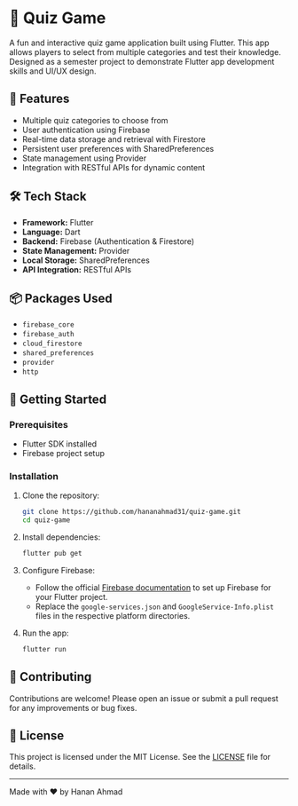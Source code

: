 # 🎯 Quiz Game

A fun and interactive quiz game application built using Flutter. This app allows players to select from multiple categories and test their knowledge. Designed as a semester project to demonstrate Flutter app development skills and UI/UX design.

## 🧠 Features

- Multiple quiz categories to choose from
- User authentication using Firebase
- Real-time data storage and retrieval with Firestore
- Persistent user preferences with SharedPreferences
- State management using Provider
- Integration with RESTful APIs for dynamic content

## 🛠️ Tech Stack

- **Framework:** Flutter  
- **Language:** Dart  
- **Backend:** Firebase (Authentication & Firestore)  
- **State Management:** Provider  
- **Local Storage:** SharedPreferences  
- **API Integration:** RESTful APIs  

## 📦 Packages Used

- `firebase_core`
- `firebase_auth`
- `cloud_firestore`
- `shared_preferences`
- `provider`
- `http`

## 🚀 Getting Started

### Prerequisites

- Flutter SDK installed
- Firebase project setup

### Installation

1. Clone the repository:

   ```bash
   git clone https://github.com/hananahmad31/quiz-game.git
   cd quiz-game
   ```

2. Install dependencies:

   ```bash
   flutter pub get
   ```

3. Configure Firebase:

   - Follow the official [Firebase documentation](https://firebase.google.com/docs/flutter/setup) to set up Firebase for your Flutter project.
   - Replace the `google-services.json` and `GoogleService-Info.plist` files in the respective platform directories.

4. Run the app:

   ```bash
   flutter run
   ```

## 🤝 Contributing

Contributions are welcome! Please open an issue or submit a pull request for any improvements or bug fixes.

## 📄 License

This project is licensed under the MIT License. See the [LICENSE](LICENSE) file for details.

---

Made with ❤️ by Hanan Ahmad
